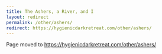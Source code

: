```yaml
---
title: The Ashers, a River, and I
layout: redirect
permalink: /other/ashers/
redirect: https://hygienicdarkretreat.com/other/ashers/
---
```


Page moved to <https://hygienicdarkretreat.com/other/ashers/>

